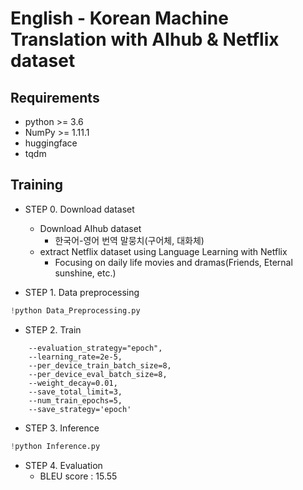 # English - Korean Machine Translation with AIhub & Netflix dataset
## Requirements
- python >= 3.6
- NumPy >= 1.11.1
- huggingface
- tqdm

## Training
- STEP 0. Download dataset
    - Download AIhub dataset
        - 한국어-영어 번역 말뭉치(구어체, 대화체)
    - extract Netflix dataset using Language Learning with Netflix
        - Focusing on daily life movies and dramas(Friends, Eternal sunshine, etc.)

- STEP 1. Data preprocessing
```python
!python Data_Preprocessing.py 
```

- STEP 2. Train
``` 
    --evaluation_strategy="epoch",
    --learning_rate=2e-5,
    --per_device_train_batch_size=8,
    --per_device_eval_batch_size=8,
    --weight_decay=0.01,
    --save_total_limit=3,
    --num_train_epochs=5,
    --save_strategy='epoch'
```

- STEP 3. Inference
```python
!python Inference.py 
```

- STEP 4. Evaluation
    - BLEU score : 15.55
